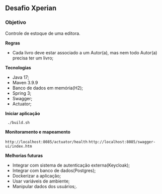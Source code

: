 ## Desafio Xperian

### Objetivo 
 
Controle de estoque de uma editora.

**Regras**

- Cada livro deve estar associado a um Autor(a), mas nem todo Autor(a) precisa ter um livro;


**Tecnologias**

- Java 17;
- Maven 3.9.9
- Banco de dados em memória(H2);
- Spring 3;
- Swagger;
- Actuator;

**Iniciar aplicação**

`` ./build.sh``

**Monitoramento e mapeamento**

``http://localhost:8085/actuator/health``
``http://localhost:8085/swagger-ui/index.htm``


**Melhorias futuras**

- Integrar com sistema de autenticação externa(Keycloak);
- Integrar com banco de dados(Postgres);
- Dockerizar a aplicação;
- Usar variáveis de ambiente;
- Manipular dados dos usuários;.